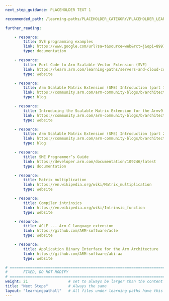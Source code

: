 ```yaml
---
next_step_guidance: PLACEHOLDER TEXT 1

recommended_path: /learning-paths/PLACEHOLDER_CATEGORY/PLACEHOLDER_LEARNING_PATH/

further_reading:

    - resource:
        title: SVE programming examples
        link: https://www.google.com/url?sa=t&source=web&rct=j&opi=89978449&url=https://developer.arm.com/documentation/dai0548/latest/&ved=2ahUKEwisi76m-f2GAxUDSKQEHfyWClAQFnoECA4QAQ&usg=AOvVaw1YPQ-aQsHmumnZykaFxM0b
        type: documentation

    - resource:
        title: Port Code to Arm Scalable Vector Extension (SVE)
        link: https://learn.arm.com/learning-paths/servers-and-cloud-computing/sve
        type: website

    - resource:
        title: Arm Scalable Matrix Extension (SME) Introduction (part 1)
        link: https://community.arm.com/arm-community-blogs/b/architectures-and-processors-blog/posts/arm-scalable-matrix-extension-introduction
        type: blog

    - resource:
        title: Introducing the Scalable Matrix Extension for the Armv9-A Architecture
        link: https://community.arm.com/arm-community-blogs/b/architectures-and-processors-blog/posts/scalable-matrix-extension-armv9-a-architecture
        type: website

    - resource:
        title: Arm Scalable Matrix Extension (SME) Introduction (part 2)
        link: https://community.arm.com/arm-community-blogs/b/architectures-and-processors-blog/posts/arm-scalable-matrix-extension-introduction-p2
        type: blog

    - resource:
        title: SME Programmer’s Guide
        link: https://developer.arm.com/documentation/109246/latest
        type: documentation

    - resource:
        title: Matrix multiplication
        link: https://en.wikipedia.org/wiki/Matrix_multiplication
        type: website

    - resource:
        title: Compiler intrinsics
        link: https://en.wikipedia.org/wiki/Intrinsic_function
        type: website

    - resource:
        title: ACLE --- Arm C language extension
        link: https://github.com/ARM-software/acle
        type: website

    - resource:
        title: Application Binary Interface for the Arm Architecture
        link: https://github.com/ARM-software/abi-aa
        type: website

# ================================================================================
#       FIXED, DO NOT MODIFY
# ================================================================================
weight: 21                  # set to always be larger than the content in this path, and one more than 'review'
title: "Next Steps"         # Always the same
layout: "learningpathall"   # All files under learning paths have this same wrapper
---
```


